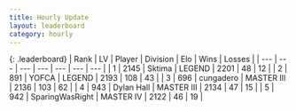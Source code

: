 ```yaml
---
title: Hourly Update
layout: leaderboard
category: hourly
---
```


{: .leaderboard}
| Rank | LV | Player | Division | Elo | Wins | Losses |
| --- | --- | --- | --- | --- | --- | --- |
| <span data-change="0">1</span> | 2145 | <span title="ID: 353063">Sktima</span> | LEGEND | <span data-change="0">2201</span> | <span data-change="0">48</span> | <span data-change="0">12</span> |
| <span data-change="0">2</span> | 891 | <span title="ID: 650820">YOFCA</span> | LEGEND | <span data-change="20">2193</span> | <span data-change="6">108</span> | <span data-change="1">43</span> |
| <span data-change="0">3</span> | 696 | <span title="ID: 54134">cungadero</span> | MASTER III | <span data-change="0">2136</span> | <span data-change="0">103</span> | <span data-change="0">62</span> |
| <span data-change="0">4</span> | 943 | <span title="ID: 174294">Dylan Hall</span> | MASTER III | <span data-change="0">2134</span> | <span data-change="0">47</span> | <span data-change="0">15</span> |
| <span data-change="0">5</span> | 942 | <span title="ID: 402846">SparingWasRight</span> | MASTER IV | <span data-change="0">2122</span> | <span data-change="0">46</span> | <span data-change="0">19</span> |